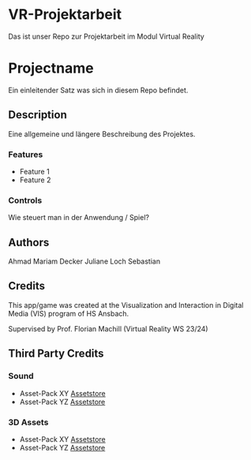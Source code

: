 # VR-Projektarbeit
Das ist unser Repo zur Projektarbeit im Modul Virtual Reality

# Projectname
Ein einleitender Satz was sich in diesem Repo befindet.

## Description
Eine allgemeine und längere Beschreibung des Projektes.

### Features
* Feature 1
* Feature 2

### Controls
Wie steuert man in der Anwendung / Spiel?

## Authors
Ahmad Mariam
Decker Juliane
Loch Sebastian 

## Credits
This app/game was created at the Visualization and Interaction in Digital Media (VIS) program of HS Ansbach. 

Supervised by Prof. Florian Machill (Virtual Reality WS 23/24)

## Third Party Credits

### Sound
* Asset-Pack XY [Assetstore](https://assetstore.unity.com/)
* Asset-Pack YZ [Assetstore](https://assetstore.unity.com/)

### 3D Assets
* Asset-Pack XY [Assetstore](https://assetstore.unity.com/)
* Asset-Pack YZ [Assetstore](https://assetstore.unity.com/)
